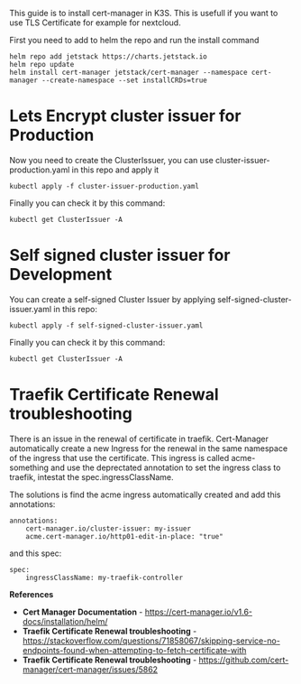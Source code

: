 This guide is to install cert-manager in K3S. This is usefull if you want to use TLS Certificate for example for nextcloud.

First you need to add to helm the repo and run the install command
```
helm repo add jetstack https://charts.jetstack.io
helm repo update
helm install cert-manager jetstack/cert-manager --namespace cert-manager --create-namespace --set installCRDs=true 
```

# Lets Encrypt cluster issuer for Production
Now you need to create the ClusterIssuer, you can use cluster-issuer-production.yaml in this repo and apply it

```
kubectl apply -f cluster-issuer-production.yaml
```

Finally you can check it by this command:
```
kubectl get ClusterIssuer -A
```

# Self signed cluster issuer for Development
You can create a self-signed Cluster Issuer by applying self-signed-cluster-issuer.yaml in this repo:

```
kubectl apply -f self-signed-cluster-issuer.yaml
```

Finally you can check it by this command:
```
kubectl get ClusterIssuer -A
```

# Traefik Certificate Renewal troubleshooting
There is an issue in the renewal of certificate in traefik. Cert-Manager automatically create a new Ingress for the renewal in the same namespace of the ingress that use the certificate.
This ingress is called acme-something and use the deprectated annotation to set the ingress class to traefik, intestat the spec.ingressClassName.

The solutions is find the acme ingress automatically created and add this annotations:
```
annotations:
    cert-manager.io/cluster-issuer: my-issuer
    acme.cert-manager.io/http01-edit-in-place: "true"
```

and this spec:
```
spec:
    ingressClassName: my-traefik-controller
```

**References**
* **Cert Manager Documentation** - https://cert-manager.io/v1.6-docs/installation/helm/
* **Traefik Certificate Renewal troubleshooting** - https://stackoverflow.com/questions/71858067/skipping-service-no-endpoints-found-when-attempting-to-fetch-certificate-with
* **Traefik Certificate Renewal troubleshooting** - https://github.com/cert-manager/cert-manager/issues/5862
